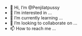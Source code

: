- 👋 Hi, I’m @Penjilatpussy
- 👀 I’m interested in ...
- 🌱 I’m currently learning ...
- 💞️ I’m looking to collaborate on ...
- 📫 How to reach me ...

<!---
Penjilatpussy/Penjilatpussy is a ✨ special ✨ repository because its `README.md` (this file) appears on your GitHub profile.
You can click the Preview link to take a look at your changes.
--->
